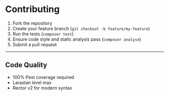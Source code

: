 # Contributing

1. Fork the repository
2. Create your feature branch (`git checkout -b feature/my-feature`)
3. Run the tests (`composer test`)
4. Ensure code style and static analysis pass (`composer analyse`)
5. Submit a pull request

---

## Code Quality

- 100% Pest coverage required
- Larastan level max
- Rector v2 for modern syntax
